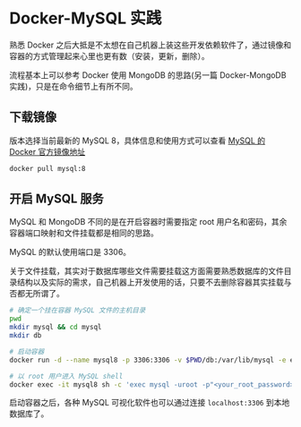# Docker-MySQL 实践

熟悉 Docker 之后大抵是不太想在自己机器上装这些开发依赖软件了，通过镜像和容器的方式管理起来心里也更有数（安装，更新，删除）。

流程基本上可以参考 Docker 使用 MongoDB 的思路(另一篇 Docker-MongoDB 实践)，只是在命令细节上有所不同。

## 下载镜像

版本选择当前最新的 MySQL 8，具体信息和使用方式可以查看 [MySQL 的 Docker 官方镜像地址](https://hub.docker.com/_/mysql)

```bash
docker pull mysql:8
```

## 开启 MySQL 服务

MySQL 和 MongoDB 不同的是在开启容器时需要指定 root 用户名和密码，其余容器端口映射和文件挂载都是相同的思路。

MySQL 的默认使用端口是 3306。

关于文件挂载，其实对于数据库哪些文件需要挂载这方面需要熟悉数据库的文件目录结构以及实际的需求，自己机器上开发使用的话，只要不去删除容器其实挂载与否都无所谓了。

```bash
# 确定一个挂在容器 MySQL 文件的主机目录
pwd
mkdir mysql && cd mysql
mkdir db

# 启动容器
docker run -d --name mysql8 -p 3306:3306 -v $PWD/db:/var/lib/mysql -e e=<your_root_password> mysql:8

# 以 root 用户进入 MySQL shell
docker exec -it mysql8 sh -c 'exec mysql -uroot -p"<your_root_password>"'
```

启动容器之后，各种 MySQL 可视化软件也可以通过连接 `localhost:3306` 到本地数据库了。
